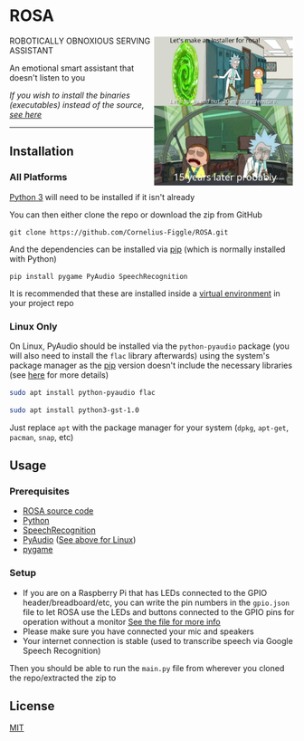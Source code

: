 
# ROSA

[<img src="./ico/README-2.jpg" width="250" align="right"/>](./ico/README-2.jpg)

ROBOTICALLY OBNOXIOUS SERVING ASSISTANT

An emotional smart assistant that doesn't listen to you

*If you wish to install the binaries (executables) instead of the source, [see here](https://github.com/cornelius-figgle/ROSA/releases)*

---

## Installation

### All Platforms

[Python 3](https://www.python.org/downloads/) will need to be installed if it isn't already

You can then either clone the repo or download the zip from GitHub

```shell
git clone https://github.com/Cornelius-Figgle/ROSA.git
```

And the dependencies can be installed via [pip](https://pip.pypa.io/en/stable/) (which is normally installed with Python)

```shell
pip install pygame PyAudio SpeechRecognition 
```

It is recommended that these are installed inside a [virtual environment](https://docs.python.org/3/library/venv.html) in your project repo

### Linux Only

On Linux, PyAudio should be installed via the `python-pyaudio` package (you will also need to install the `flac` library afterwards) using the system's package manager as the [pip](https://pip.pypa.io/en/stable/) version doesn't include the necessary libraries (see [here](https://stackoverflow.com/questions/36681836/pyaudio-could-not-import-portaudio) for more details)

```bash
sudo apt install python-pyaudio flac 
```

```bash
sudo apt install python3-gst-1.0
```

Just replace `apt` with the package manager for your system (`dpkg`, `apt-get`, `pacman`, `snap`, etc)

## Usage

### Prerequisites

- [ROSA source code](https://github.com/Cornelius-Figgle/ROSA)
- [Python](https://www.python.org/downloads/)
- [SpeechRecognition](https://pypi.org/project/SpeechRecognition/)
- [PyAudio](https://pypi.org/project/PyAudio/) ([See above for Linux](https://github.com/Cornelius-Figgle/ROSA#Linux))
- [pygame](https://pypi.org/project/pygame/)

### Setup

- If you are on a Raspberry Pi that has LEDs connected to the GPIO header/breadboard/etc, you can write the pin numbers in the `gpio.json` file to let ROSA use the LEDs and buttons connected to the GPIO pins for operation without a monitor [See the file for more info](https://github.com/Cornelius-Figgle/ROSA/blob/19c2df69043d7317d126df6ca36fbc6e90ffcfc4/gpio.json)
- Please make sure you have connected your mic and speakers
- Your internet connection is stable (used to transcribe speech via Google Speech Recognition)

Then you should be able to run the `main.py` file from wherever you cloned the repo/extracted the zip to

## License

[MIT](https://choosealicense.com/licenses/mit/)
